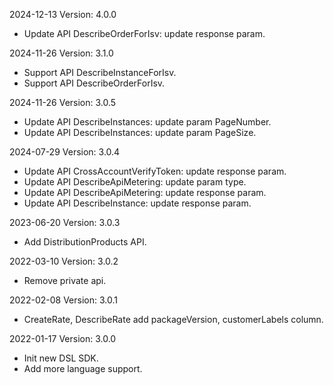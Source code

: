 2024-12-13 Version: 4.0.0
- Update API DescribeOrderForIsv: update response param.


2024-11-26 Version: 3.1.0
- Support API DescribeInstanceForIsv.
- Support API DescribeOrderForIsv.


2024-11-26 Version: 3.0.5
- Update API DescribeInstances: update param PageNumber.
- Update API DescribeInstances: update param PageSize.


2024-07-29 Version: 3.0.4
- Update API CrossAccountVerifyToken: update response param.
- Update API DescribeApiMetering: update param type.
- Update API DescribeApiMetering: update response param.
- Update API DescribeInstance: update response param.


2023-06-20 Version: 3.0.3
- Add DistributionProducts API.

2022-03-10 Version: 3.0.2
- Remove private api.

2022-02-08 Version: 3.0.1
- CreateRate, DescribeRate add packageVersion, customerLabels column.

2022-01-17 Version: 3.0.0
- Init new DSL SDK.
- Add more language support.

